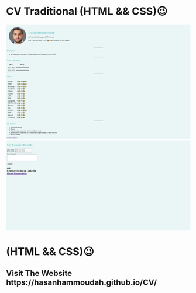 # CV Traditional (HTML && CSS)😉
<img src="Images/Personal Website Part 1.png" alt="Hasan Hammoudah">
<img src="Images/Personal Website Part 2.png" alt="Hasan Hammoudah">
<h1>(HTML && CSS)😉</h1>
<h2>Visit The Website https://hasanhammoudah.github.io/CV/</h2>
